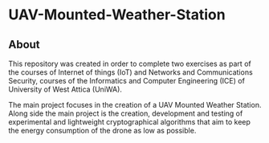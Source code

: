 # UAV-Mounted-Weather-Station

## About
This repository was created in order to complete two exercises as part of the courses of Internet of things (IoT) and Networks and Communications Security, courses of the Informatics and Computer Engineering (ICE) of University of West Attica (UniWA).

The main project focuses in the creation of a UAV Mounted Weather Station. Along side the main project is the creation, development and testing of experimental and lightweight cryptographical algorithms that aim to keep the energy consumption of the drone as low as possible.
